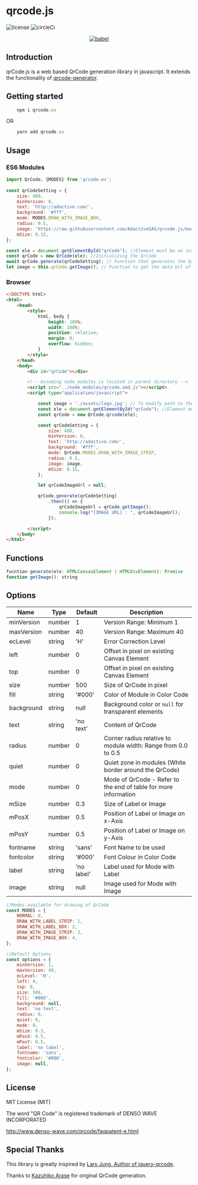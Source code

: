 # qrcode.js
![license](https://img.shields.io/github/license/mashape/apistatus.svg)
![circleCi](https://circleci.com/gh/AdactiveSAS/qrcode.js.svg?style=shield&circle-token=:circle-token)

<p align="center">
  <a href="http://adactive.com">
    <img alt="babel" src="https://user-images.githubusercontent.com/8574893/41667613-f9636b62-74df-11e8-9b9a-981f86a2a521.png">
  </a>
</p>

## Introduction
qrCode.js is a web based QrCode generation library in javascript. It extends the functionality of [qrcode-generator](https://github.com/kazuhikoarase/qrcode-generator). 

## Getting started

```javascript
    npm i qrcode.es
```
OR
```javascript
    yarn add qrcode.es
```

## Usage

### ES6 Modules
```javascript
import QrCode, {MODES} from 'qrcode.es';
    
const qrCodeSetting = {
    size: 400,
    minVersion: 8,
    text: 'http://adactive.com/',
    background: '#fff',
    mode: MODES.DRAW_WITH_IMAGE_BOX,
    radius: 0.5,
    image: 'https://raw.githubusercontent.com/AdactiveSAS/qrcode.js/master/adactiveLogo.jpg',
    mSize: 0.15,
};

const ele = document.getElementById("qrCode"); //Element must be an instance of HTMLCanvasElement or HTMLDivElement
const qrCode = new QrCode(ele); //Initializing the QrCode
await qrCode.generate(qrCodeSetting); // Function that generates the QrCode
let image = this.qrCode.getImage(); // Function to get the data Url of the QrCode Image

```

### Browser
```html
<!DOCTYPE html>
<html>
    <head>
        <style>
            html, body {
                height: 100%;
                width: 100%;
                position: relative;
                margin: 0;
                overflow: hidden;
            }
        </style>
    </head>
    <body>
        <div id="qrCode"></div>

        <!-- Assuming node_modules is located in parent directory -->
        <script src="../node_modules/qrcode.umd.js"></script>
        <script type="application/javascript">

            const image = './assets/logo.jpg'; // To modify path to the image url
            const ele = document.getElementById("qrCode"); //Element must be an instance of HTMLCanvasElement or HTMLDivElement
            const qrCode = new QrCode.qrcode(ele);

            const qrCodeSetting = {
                size: 400,
                minVersion: 8,
                text: 'http://adactive.com/',
                background: '#fff',
                mode: QrCode.MODES.DRAW_WITH_IMAGE_STRIP,
                radius: 0.5,
                image: image,
                mSize: 0.15,
            };

            let qrCodeImageUrl = null;

            qrCode.generate(qrCodeSetting)
                .then(() => {
                    qrCodeImageUrl = qrCode.getImage();
                    console.log("[IMAGE URL] : ", qrCodeImageUrl);
                });

        </script>
    </body>
</html>

```

## Functions

```javascript
fucntion generate(ele: HTMLCanvasElement | HTMLDivElement): Promise
function getImage(): string
```

## Options

| Name       | Type   | Default    | Description                                                     |
| ---------- | ------ | ---------- | --------------------------------------------------------------- |
| minVersion | number | 1          | Version Range: Minimum 1                                        |
| maxVersion | number | 40         | Version Range: Maximum 40                                       |
| ecLevel    | string | 'H'        | Error Correction Level                                          |
| left       | number | 0          | Offset in pixel on existing Canvas Element                      |
| top        | number | 0          | Offset in pixel on existing Canvas Element                      |
| size       | number | 500        | Size of QrCode in pixel                                         |
| fill       | string | '#000'     | Color of Module in Color Code                                   |
| background | string | null       | Background color or `null` for transparent elements             |
| text       | string | 'no text'  | Content of QrCode                                               |
| radius     | number | 0          | Corner radius relative to module width: Range from 0.0 to 0.5   |
| quiet      | number | 0          | Quiet zone in modules (White border around the QrCode)          |
| mode       | number | 0          | Mode of QrCode - Refer to the end of table for more information |
| mSize      | number | 0.3        | Size of Label or Image                                          |
| mPosX      | number | 0.5        | Position of Label or Image on x-Axis                            |
| mPosY      | number | 0.5        | Position of Label or Image on y-Axis                            |
| fontname   | string | 'sans'     | Font Name to be used                                            |
| fontcolor  | string | '#000'     | Font Colour in Color Code                                       |
| label      | string | 'no label' | Label used for Mode with Label                                  |
| image      | string | null       | Image used for Mode with Image                                  | 

```javascript
//Modes available for drawing of QrCode
const MODES = {
    NORMAL: 0,
    DRAW_WITH_LABEL_STRIP: 1,
    DRAW_WITH_LABEL_BOX: 2,
    DRAW_WITH_IMAGE_STRIP: 3,
    DRAW_WITH_IMAGE_BOX: 4,
};

//Default Options
const options = {
    minVersion: 1,
    maxVersion: 40,
    ecLevel: 'H',
    left: 0,
    top: 0,
    size: 500,
    fill: '#000',
    background: null,
    text: 'no text',
    radius: 0,
    quiet: 0,
    mode: 0,
    mSize: 0.3,
    mPosX: 0.5,
    mPosY: 0.5,
    label: 'no label',
    fontname: 'sans',
    fontcolor: '#000',
    image: null,
};
```

## License
MIT License (MIT)

The word "QR Code" is registered trademark of DENSO WAVE INCORPORATED 

http://www.denso-wave.com/qrcode/faqpatent-e.html

## Special Thanks
This library is greatly inspired by [Lars Jung, Author of jquery-qrcode](https://github.com/lrsjng/jquery-qrcode).

Thanks to [Kazuhiko Arase](https://github.com/kazuhikoarase/qrcode-generator) for original QrCode generation.
